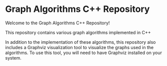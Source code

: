 # Graph Algorithms C++ Repository

Welcome to the Graph Algorithms C++ Repository!

This repository contains various graph algorithms implemented in C++ 

In addition to the implementation of these algorithms, this repository also includes a Graphviz visualization tool to visualize the graphs used in the algorithms. To use this tool, you will need to have Graphviz installed on your system.



